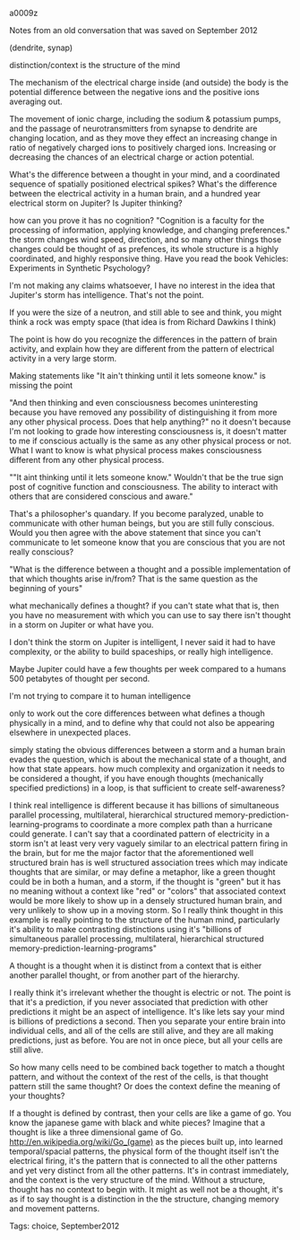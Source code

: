 a0009z

Notes from an old conversation that was saved on September 2012

(dendrite, synap)

distinction/context is the structure of the mind

The mechanism of the electrical charge inside (and outside) the body is the potential difference between the negative ions and the positive ions averaging out.

The movement of ionic charge, including the sodium & potassium pumps, and the passage of neurotransmitters from synapse to dendrite are changing location, and as they move they effect an increasing change in ratio of negatively charged ions to positively charged ions. Increasing or decreasing the chances of an electrical charge or action potential.

What's the difference between a thought in your mind, and a coordinated sequence of spatially positioned electrical spikes? What's the difference between the electrical activity in a human brain, and a hundred year electrical storm on Jupiter? Is Jupiter thinking?

how can you prove it has no cognition? "Cognition is a faculty for the processing of information, applying knowledge, and changing preferences." the storm changes wind speed, direction, and so many other things those changes could be thought of as prefences, its whole structure is a highly coordinated, and highly responsive thing. Have you read the book Vehicles: Experiments in Synthetic Psychology?

I'm not making any claims whatsoever, I have no interest in the idea that Jupiter's storm has intelligence.
That's not the point.

If you were the size of a neutron, and still able to see and think, you might think a rock was empty space (that idea is from Richard Dawkins I think)

The point is how do you recognize the differences in the pattern of brain activity, and explain how they are different from the pattern of electrical activity in a very large storm.

Making statements like 
"It ain't thinking until it lets someone know."
is missing the point

"And then thinking and even consciousness becomes uninteresting because you have removed any possibility of distinguishing it from more any other physical process. Does that help anything?"
no it doesn't because I'm not looking to grade how interesting consciousness is, it doesn't matter to me if conscious actually is the same as any other physical process or not. What I want to know is what physical process makes consciousness different from any other physical process.

""It aint thinking until it lets someone know." Wouldn't that be the true sign post of cognitive function and consciousness. The ability to interact with others that are considered conscious and aware."

That's a philosopher's quandary. If you become paralyzed, unable to communicate with other human beings, but you are still fully conscious. Would you then agree with the above statement that since you can't communicate to let someone know that you are conscious that you are not really conscious?

"What is the difference between a thought and a possible implementation of that which thoughts arise in/from? That is the same question as the beginning of yours"

what mechanically defines a thought? if you can't state what that is, then you have no measurement with which you can use to say there isn't thought in a storm on Jupiter or what have you.

I don't think the storm on Jupiter is intelligent, I never said it had to have complexity, or the ability to build spaceships, or really high intelligence.

Maybe Jupiter could have a few thoughts per week compared to a humans 500 petabytes of thought per second.

I'm not trying to compare it to human intelligence

only to work out the core differences between what defines a though physically in a mind, and to define why that could not also be appearing elsewhere in unexpected places.

simply stating the obvious differences between a storm and a human brain evades the question, which is about the mechanical state of a thought, and how that state appears. how much complexity and organization it needs to be considered a thought, if you have enough thoughts (mechanically specified predictions) in a loop, is that sufficient to create self-awareness?

I think real intelligence is different because it has billions of simultaneous parallel processing, multilateral, hierarchical structured memory-prediction-learning-programs to coordinate a more complex path than a hurricane could generate. I can't say that a coordinated pattern of electricity in a storm isn't at least very very vaguely similar to an electrical pattern firing in the brain, but for me the major factor that the aforementioned well structured brain has is well structured association trees which may indicate thoughts that are similar, or may define a metaphor, like a green thought could be in both a human, and a storm, if the thought is "green" but it has no meaning without a context like "red" or "colors" that associated context would be more likely to show up in a densely structured human brain, and very unlikely to show up in a moving storm. So I really think thought in this example is really pointing to the structure of the human mind, particularly it's ability to make contrasting distinctions using it's "billions of simultaneous parallel processing, multilateral, hierarchical structured memory-prediction-learning-programs"

A thought is a thought when it is distinct from a context that is either another parallel thought, or from another part of the hierarchy.

I really think it's irrelevant whether the thought is electric or not. The point is that it's a prediction, if you never associated that prediction with other predictions it might be an aspect of intelligence. It's like lets say your mind is billions of predictions a second. Then you separate your entire brain into individual cells, and all of the cells are still alive, and they are all making predictions, just as before. You are not in once piece, but all your cells are still alive.

So how many cells need to be combined back together to match a thought pattern, and without the context of the rest of the cells, is that thought pattern still the same thought? Or does the context define the meaning of your thoughts?

If a thought is defined by contrast, then your cells are like a game of go. You know the japanese game with black and white pieces? Imagine that a thought is like a three dimensional game of Go. http://en.wikipedia.org/wiki/Go_(game) as the pieces built up, into learned temporal/spacial patterns, the physical form of the thought itself isn't the electrical firing, it's the pattern that is connected to all the other patterns and yet very distinct from all the other patterns. It's in contrast immediately, and the context is the very structure of the mind. Without a structure, thought has no context to begin with. It might as well not be a thought, it's as if to say thought is a distinction in the the structure, changing memory and movement patterns.

Tags:
  choice, September2012
